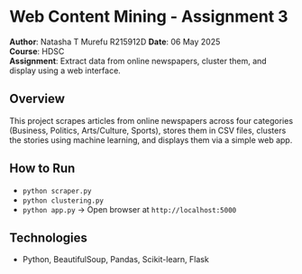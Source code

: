 # Web Content Mining - Assignment 3

**Author**: Natasha T Murefu R215912D
**Date**: 06 May 2025  
**Course**: HDSC  
**Assignment**: Extract data from online newspapers, cluster them, and display using a web interface.

## Overview
This project scrapes articles from online newspapers across four categories (Business, Politics, Arts/Culture, Sports), stores them in CSV files, clusters the stories using machine learning, and displays them via a simple web app.

## How to Run
- `python scraper.py`
- `python clustering.py`
- `python app.py` → Open browser at `http://localhost:5000`

## Technologies
- Python, BeautifulSoup, Pandas, Scikit-learn, Flask
